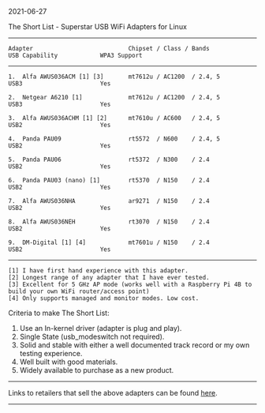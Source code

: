 2021-06-27

The Short List - Superstar USB WiFi Adapters for Linux

-----
```
Adapter                           Chipset / Class / Bands           USB Capability            WPA3 Support
```
-----
```
1.  Alfa AWUS036ACM [1] [3]       mt7612u / AC1200  / 2.4, 5        USB3                      Yes

2.  Netgear A6210 [1]             mt7612u / AC1200  / 2.4, 5        USB3                      Yes

3.  Alfa AWUS036ACHM [1] [2]      mt7610u / AC600   / 2.4, 5        USB2                      Yes

4.  Panda PAU09                   rt5572  / N600    / 2.4, 5        USB2                      Yes

5.  Panda PAU06                   rt5372  / N300    / 2.4           USB2                      Yes

6.  Panda PAU03 (nano) [1]        rt5370  / N150    / 2.4           USB2                      Yes

7.  Alfa AWUS036NHA               ar9271  / N150    / 2.4           USB2                      Yes

8.  Alfa AWUS036NEH               rt3070  / N150    / 2.4           USB2                      Yes

9.  DM-Digital [1] [4]            mt7601u / N150    / 2.4           USB2                      Yes
```
-----

```
[1] I have first hand experience with this adapter.
[2] Longest range of any adapter that I have ever tested.
[3] Excellent for 5 GHz AP mode (works well with a Raspberry Pi 4B to build your own WiFi router/access point)
[4] Only supports managed and monitor modes. Low cost.
````
Criteria to make The Short List: 

1. Use an In-kernel driver (adapter is plug and play).
2. Single State (usb_modeswitch not required).
3. Solid and stable with either a well documented track record or my own testing experience.
4. Well built with good materials.
5. Widely available to purchase as a new product.

-----

Links to retailers that sell the above adapters can be found [here](https://github.com/morrownr/USB-WiFi).

-----
